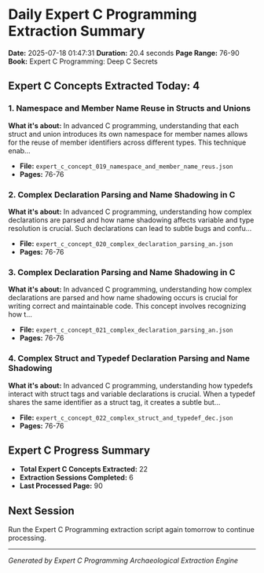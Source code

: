 # Daily Expert C Programming Extraction Summary
**Date:** 2025-07-18 01:47:31
**Duration:** 20.4 seconds
**Page Range:** 76-90
**Book:** Expert C Programming: Deep C Secrets

## Expert C Concepts Extracted Today: 4

### 1. Namespace and Member Name Reuse in Structs and Unions
**What it's about:** In advanced C programming, understanding that each struct and union introduces its own namespace for member names allows for the reuse of member identifiers across different types. This technique enab...

- **File:** `expert_c_concept_019_namespace_and_member_name_reus.json`
- **Pages:** 76-76

### 2. Complex Declaration Parsing and Name Shadowing in C
**What it's about:** In advanced C programming, understanding how complex declarations are parsed and how name shadowing affects variable and type resolution is crucial. Such declarations can lead to subtle bugs and confu...

- **File:** `expert_c_concept_020_complex_declaration_parsing_an.json`
- **Pages:** 76-76

### 3. Complex Declaration Parsing and Name Shadowing in C
**What it's about:** In advanced C programming, understanding how complex declarations are parsed and how name shadowing occurs is crucial for writing correct and maintainable code. This concept involves recognizing how t...

- **File:** `expert_c_concept_021_complex_declaration_parsing_an.json`
- **Pages:** 76-76

### 4. Complex Struct and Typedef Declaration Parsing and Name Shadowing
**What it's about:** In advanced C programming, understanding how typedefs interact with struct tags and variable declarations is crucial. When a typedef shares the same identifier as a struct tag, it creates a subtle but...

- **File:** `expert_c_concept_022_complex_struct_and_typedef_dec.json`
- **Pages:** 76-76

## Expert C Progress Summary
- **Total Expert C Concepts Extracted:** 22
- **Extraction Sessions Completed:** 6
- **Last Processed Page:** 90

## Next Session
Run the Expert C Programming extraction script again tomorrow to continue processing.

---
*Generated by Expert C Programming Archaeological Extraction Engine*
